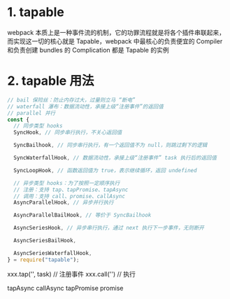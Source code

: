 # 1. tapable

webpack 本质上是一种事件流的机制，它的功罪流程就是将各个插件串联起来，而实现这一切的核心就是 Tapable，webpack 中最核心的负责便宜的 Compiler 和负责创建 bundles 的 Complication 都是 Tapable 的实例

# 2. tapable 用法

```js
// bail 保险丝：防止内存过大，过量则立马 “断电”
// waterfall 瀑布：数据流动性，承接上级“注册事件”的返回值
// parallel 并行
const {
  // 同步类型 hooks
  SyncHook, // 同步串行执行，不关心返回值

  SyncBailhook, // 同步串行执行，有一个返回值不为 null，则跳过剩下的逻辑

  SyncWaterfallHook, // 数据流动性，承接上级“注册事件” task 执行后的返回值

  SyncLoopHook, // 函数返回值为 true，表示继续循环，返回 undefined

  // 异步类型 hooks：为了按照一定顺序执行
  // 注册：支持 tap、tapPromise、tapAsync
  // 调用：支持 call、promise、callAsync
  AsyncParallelHook, // 异步并行执行

  AsyncParallelBailHook, // 等价于 SyncBailhook

  AsyncSeriesHook, // 异步串行执行，通过 next 执行下一步事件，无则断开

  AsyncSeriesBailHook,

  AsyncSeriesWaterfallHook,
} = require("tapable");
```

xxx.tap('', task) // 注册事件
xxx.call('') // 执行

tapAsync callAsync
tapPromise promise
